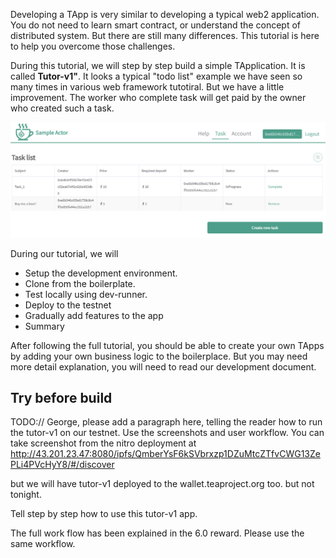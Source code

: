 Developing a TApp is very similar to developing a typical web2 application. You do not need to learn smart contract, or understand the concept of distributed system. But there are still many differences. This tutorial is here to help you overcome those challenges. 

During this tutorial, we will step by step build a simple TApplication. It is called **Tutor-v1"**. It looks a typical "todo list" example we have seen so many times in various web framework tutotiral. But we have a little improvement. The worker who complete  task will get paid by the owner who created such a task. 

![Pasted image 20230319210108.png](../../../Pasted%20image%2020230319210108.png)

During our tutorial, we will 

* Setup the development environment. 
* Clone from the boilerplate. 
* Test locally using dev-runner.
* Deploy to the testnet
* Gradually add features to the app
* Summary

After following the full tutorial, you should be able to create your own TApps by adding your own business logic to the boilerplace. But you may need more detail explanation, you will need to read our development document.

## Try before build

TODO://
George, please add a paragraph here, telling the reader how to run the tutor-v1 on our testnet. 
Use the screenshots and user workflow. You can take screenshot from the nitro deployment at http://43.201.23.47:8080/ipfs/QmberYsF6kSVbrxzp1DZuMtcZTfvCWG13ZePLi4PVcHyY8/#/discover

but we will have tutor-v1 deployed to the wallet.teaproject.org too. but not tonight.

Tell step by step how to use this tutor-v1 app. 

The full work flow has been explained in the 6.0 reward. Please use the same workflow. 

